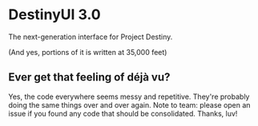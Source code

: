 # DestinyUI 3.0

The next-generation interface for Project Destiny.

(And yes, portions of it is written at 35,000 feet)

## Ever get that feeling of déjà vu?
Yes, the code everywhere seems messy and repetitive. They're probably doing the same things over and over again.
Note to team: please open an issue if you found any code that should be consolidated. Thanks, luv!
